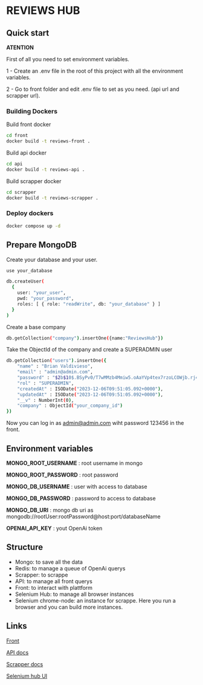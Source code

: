 # REVIEWS HUB

## Quick start

__ATENTION__

First of all you need to set environment variables.

1 - Create an .env file in the root of this project with all the environment variables.

2 - Go to front folder and edit .env file to set as you need. (api url and scrapper url).

### Building Dockers

Build front docker
```bash
cd front
docker build -t reviews-front .
```

Build api docker
```bash
cd api
docker build -t reviews-api .
```

Build scrapper docker
```bash
cd scrapper
docker build -t reviews-scrapper .
```

### Deploy dockers
```bash
docker compose up -d
```

## Prepare MongoDB

Create your database and your user.
```bash
use your_database

db.createUser(
  {
    user: "your_user",
    pwd: "your_password",
    roles: [ { role: "readWrite", db: "your_database" } ]
  }
)
```

Create a base company
```bash
db.getCollection("company").insertOne({name:"ReviewsHub"})
```

Take the ObjectId of the company and create a SUPERADMIN user
```bash
db.getCollection("users").insertOne({
    "name" : "Brian Valdivieso",
    "email" : "admin@admin.com",
    "password" : "$2b$10$.BSyPv0/T7wMMzb4Mmiw5.oAaYVp4tex7rzoLCOWjb.rj4183pKA2",
    "rol" : "SUPERADMIN",
    "createdAt" : ISODate("2023-12-06T09:51:05.092+0000"),
    "updatedAt" : ISODate("2023-12-06T09:51:05.092+0000"),
    "__v" : NumberInt(0),
    "company" : ObjectId("your_company_id")
})

```

Now you can log in as admin@admin.com wiht password 123456 in the front.

## Environment variables
__MONGO_ROOT_USERNAME__ : root username in mongo

__MONGO_ROOT_PASSWORD__ : root password

__MONGO_DB_USERNAME__ : user with access to database


__MONGO_DB_PASSWORD__ : password to access to database

__MONGO_DB_URI__ : mongo db uri as mongodb://rootUser:rootPassword@host:port/databaseName

__OPENAI_API_KEY__ : yout OpenAi token

## Structure
- Mongo: to save all the data
- Redis: to manage a queue of OpenAi querys
- Scrapper: to scrappe
- API: to manage all front querys
- Front: to interact with plattform
- Selenium Hub: to manage all browser instances
- Selenium chrome-node: an instance for scrappe. Here you run a browser and you can build more instances.



## Links
[Front](http://localhost:3000/)

[API docs](http://localhost:4000/api)

[Scrapper docs](http://localhost:5000/docs)

[Selenium hub UI](http://localhost:4444/ui)